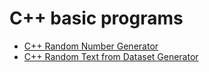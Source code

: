 # C++ basic programs
* [C++ Random Number Generator](/cpp_random_number_generator)
* [C++ Random Text from Dataset Generator](/cpp_random_text_from_dataset)